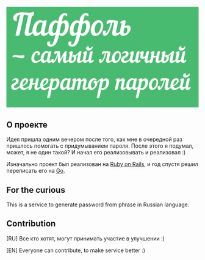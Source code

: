 ![Paffol](public/images/share.jpg)

## О проекте

Идея пришла одним вечером после того, как мне в очередной раз пришлось помогать с придумыванием пароля. После этого я подумал, может, я не один такой? И начал его реализовывать и реализовал :)

Изначально проект был реализован на [Ruby on Rails](http://rubyonrails.org/), и год спустя решил переписать его на [Go](https://golang.org/).

## For the curious

This is a service to generate password from phrase in Russian language.

## Contribution

[RU] Все кто хотят, могут принимать участие в улучшении :)

[EN] Everyone can contribute, to make service better :)
